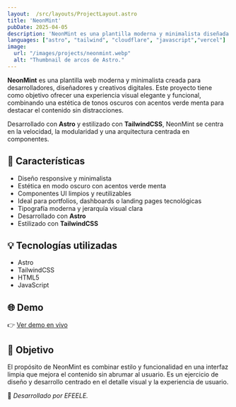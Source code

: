 ```yaml
---
layout:  /src/layouts/ProjectLayout.astro
title: 'NeonMint'
pubDate: 2025-04-05
description: 'NeonMint es una plantilla moderna y minimalista diseñada para desarrolladores y creativos digitales.'
languages: ["astro", "tailwind", "cloudflare", "javascript","vercel"]
image:
  url: "/images/projects/neonmint.webp"
  alt: "Thumbnail de arcos de Astro."
--- 
```


**NeonMint** es una plantilla web moderna y minimalista creada para desarrolladores, diseñadores y creativos digitales. Este proyecto tiene como objetivo ofrecer una experiencia visual elegante y funcional, combinando una estética de tonos oscuros con acentos verde menta para destacar el contenido sin distracciones.

Desarrollado con **Astro** y estilizado con **TailwindCSS**, NeonMint se centra en la velocidad, la modularidad y una arquitectura centrada en componentes.

## 🧩 Características

- Diseño responsive y minimalista
- Estética en modo oscuro con acentos verde menta
- Componentes UI limpios y reutilizables
- Ideal para portfolios, dashboards o landing pages tecnológicas
- Tipografía moderna y jerarquía visual clara
- Desarrollado con **Astro**
- Estilizado con **TailwindCSS**

## 💡 Tecnologías utilizadas

- Astro
- TailwindCSS
- HTML5
- JavaScript


## 🌐 Demo

👉 [Ver demo en vivo](https://github.com/EFEELE/NeonMint) 

## 🎯 Objetivo

El propósito de NeonMint es combinar estilo y funcionalidad en una interfaz limpia que mejora el contenido sin abrumar al usuario. Es un ejercicio de diseño y desarrollo centrado en el detalle visual y la experiencia de usuario.


🚀 *Desarrollado por EFEELE.*
